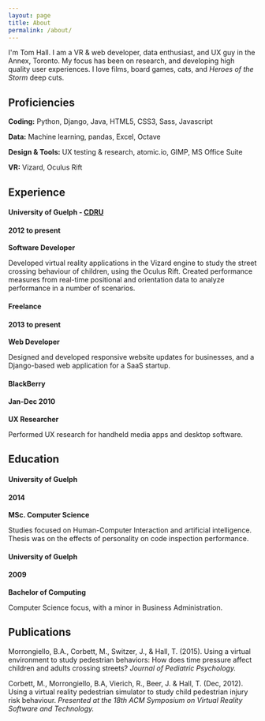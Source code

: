 ```yaml
---
layout: page
title: About
permalink: /about/
---
```

I'm Tom Hall. I am a VR & web developer, data enthusiast, and UX guy in the Annex, Toronto. My focus has been on research, and developing high quality user experiences. I love films, board games, cats, and *Heroes of the Storm* deep cuts.

## Proficiencies
<div class="resume-content">
<p><strong>Coding:</strong> Python, Django, Java, HTML5, CSS3, Sass, Javascript</p>
<p><strong>Data:</strong> Machine learning, pandas, Excel, Octave</p>
<p><strong>Design & Tools:</strong> UX testing & research, atomic.io, GIMP, MS Office Suite</p>
<p><strong>VR:</strong> Vizard, Oculus Rift</p>
</div>

## Experience
<div class="resume-content">
<h4 class="resume-title align-left">University of Guelph - <a href="https://cdru.psychology.uoguelph.ca/cdru">CDRU</a></h4> 
<h4 class="align-right">2012 to present</h4>
<div class="clearfix"></div>
<strong>Software Developer</strong>
<p>Developed virtual reality applications in the Vizard engine to study the street crossing behaviour of children, using the Oculus Rift. Created performance measures from real-time positional and orientation data to analyze performance in a number of scenarios.</p>
<h4 class="resume-title align-left">Freelance</h4>
<h4 class="align-right">2013 to present</h4>
<div class="clearfix"></div>
<strong>Web Developer</strong>
<p>Designed and developed responsive website updates for businesses, and a Django-based web application for a SaaS startup.</p>
<h4 class="resume-title align-left">BlackBerry</h4>
<h4 class="align-right">Jan-Dec 2010</h4>
<div class="clearfix"></div>
<strong>UX Researcher</strong>
<p>Performed UX research for handheld media apps and desktop software.</p>
</div>

## Education
<div class="resume-content">
<h4 class="resume-title align-left">University of Guelph</h4>
<h4 class="align-right">2014</h4>
<div class="clearfix"></div>
<strong>MSc. Computer Science</strong>
<p>Studies focused on Human-Computer Interaction and artificial intelligence. Thesis was on the effects of personality on code inspection performance.</p>
<h4 class="resume-title align-left">University of Guelph</h4>
<h4 class="align-right">2009</h4>
<div class="clearfix"></div>
<strong>Bachelor of Computing</strong>
<p>Computer Science focus, with a minor in Business Administration.</p>
</div>

## Publications
<div class="resume-content">
<p>Morrongiello, B.A., Corbett, M., Switzer, J., & Hall, T. (2015). Using a virtual environment to study pedestrian behaviors: How does time pressure affect children and adults crossing streets? <em>Journal of Pediatric Psychology.</em></p>
<p>Corbett, M., Morrongiello, B.A, Vierich, R., Beer, J. & Hall, T. (Dec, 2012). Using a virtual reality pedestrian simulator to study child pedestrian injury risk behaviour. <em>Presented at the 18th ACM Symposium on Virtual Reality Software and Technology.</em></p>
</div>
